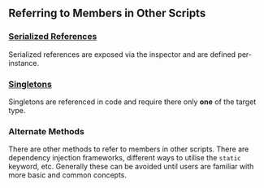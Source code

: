 ## Referring to Members in Other Scripts

### [Serialized References](Other%20Members/Serialized%20References.md)
Serialized references are exposed via the inspector and are defined per-instance.

### [Singletons](Other%20Members/Singletons.md)
Singletons are referenced in code and require there only **one** of the target type.

### Alternate Methods
There are other methods to refer to members in other scripts. There are dependency injection frameworks, different ways to utilise the `static` keyword, etc. Generally these can be avoided until users are familiar with more basic and common concepts.